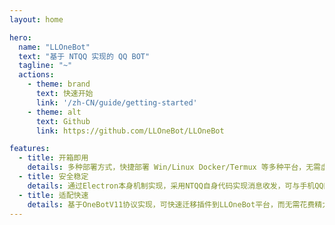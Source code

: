 ```yaml
---
layout: home

hero:
  name: "LLOneBot"
  text: "基于 NTQQ 实现的 QQ BOT"
  tagline: "~"
  actions:
    - theme: brand
      text: 快速开始
      link: '/zh-CN/guide/getting-started'
    - theme: alt
      text: Github
      link: https://github.com/LLOneBot/LLOneBot

features:
  - title: 开箱即用
    details: 多种部署方式，快捷部署 Win/Linux Docker/Termux 等多种平台，无需虚拟化，内存轻量。
  - title: 安全稳定
    details: 通过Electron本身机制实现，采用NTQQ自身代码实现消息收发，可与手机QQ同步登录。
  - title: 适配快速
    details: 基于OneBotV11协议实现，可快速迁移插件到LLOneBot平台，而无需花费精力适配。
---
```


